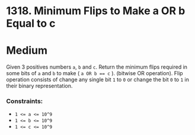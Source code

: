 # 1318. Minimum Flips to Make a OR b Equal to c

# Medium

Given 3 positives numbers `a`, `b` and `c`. Return the minimum flips required in some bits of `a` and `b` to
make ( `a OR b == c` ). (bitwise OR operation). Flip operation consists of change any single bit `1` to `0` or change
the bit `0` to `1` in their binary representation.

### Constraints:

- `1 <= a <= 10^9`
- `1 <= b <= 10^9`
- `1 <= c <= 10^9`
